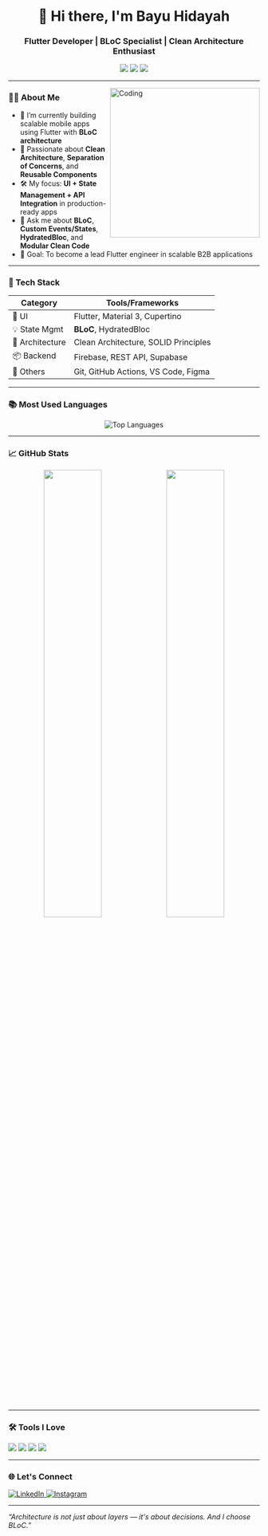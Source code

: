 <h1 align="center">👋 Hi there, I'm Bayu Hidayah</h1>
<h3 align="center">Flutter Developer | BLoC Specialist | Clean Architecture Enthusiast</h3>

<p align="center">
  <img src="https://img.shields.io/badge/Flutter-Expert-blue?logo=flutter&logoColor=white" />
  <img src="https://img.shields.io/badge/Dart-Language-blue?logo=dart&logoColor=white" />
  <img src="https://img.shields.io/badge/BLoC-Pattern-3982d9?logo=flutter&logoColor=white" />
</p>

---

<img align="right" alt="Coding" width="300" src="https://media.giphy.com/media/qgQUggAC3Pfv687qPC/giphy.gif" />

### 👨‍💻 About Me
- 🔭 I’m currently building scalable mobile apps using Flutter with **BLoC architecture**
- 🧠 Passionate about **Clean Architecture**, **Separation of Concerns**, and **Reusable Components**
- 🛠️ My focus: **UI + State Management + API Integration** in production-ready apps
- 💬 Ask me about **BLoC**, **Custom Events/States**, **HydratedBloc**, and **Modular Clean Code**
- 🎯 Goal: To become a lead Flutter engineer in scalable B2B applications

---

### 🔧 Tech Stack

| Category         | Tools/Frameworks |
|------------------|------------------|
| 💙 UI            | Flutter, Material 3, Cupertino |
| 💡 State Mgmt    | **BLoC**, HydratedBloc |
| 🧱 Architecture   | Clean Architecture, SOLID Principles |
| 📦 Backend       | Firebase, REST API, Supabase |
| 🧰 Others         | Git, GitHub Actions, VS Code, Figma |

---

### 📚 Most Used Languages

<p align="center">
  <img src="https://github-readme-stats.vercel.app/api/top-langs/?username=bayuhnm&layout=compact&langs_count=6&theme=blueberry&hide_border=true" alt="Top Languages" />
</p>

---

### 📈 GitHub Stats

<p align="center">
  <img width="48%" src="https://github-readme-stats.vercel.app/api?username=bayuhnm&show_icons=true&theme=blueberry&hide_border=true" />
  <img width="48%" src="https://github-readme-streak-stats.herokuapp.com/?user=bayuhnm&theme=blueberry&hide_border=true" />
</p>

---

### 🛠️ Tools I Love

<p>
  <img src="https://img.shields.io/badge/Flutter-Framework-blue?style=for-the-badge&logo=flutter&logoColor=white" />
  <img src="https://img.shields.io/badge/Dart-Language-blue?style=for-the-badge&logo=dart&logoColor=white" />
  <img src="https://img.shields.io/badge/BLoC-State_Management-3982d9?style=for-the-badge" />
  <img src="https://img.shields.io/badge/Firebase-Backend-yellow?style=for-the-badge&logo=firebase&logoColor=white" />
</p>

---

### 🌐 Let's Connect

<p>
  <a href="www.linkedin.com/in/bayu-hidayah-nur-muhamad-0754971b6" target="_blank">
    <img alt="LinkedIn" src="https://img.shields.io/badge/LinkedIn-blue?style=flat&logo=linkedin&labelColor=blue">
  </a>
  <a href="https://www.instagram.com/bayuhnm/" target="_blank">
    <img alt="Instagram" src="https://img.shields.io/badge/Instagram-E4405F?style=flat&logo=instagram&logoColor=white">
  </a>
</p>

---

_“Architecture is not just about layers — it's about decisions. And I choose BLoC.”_

